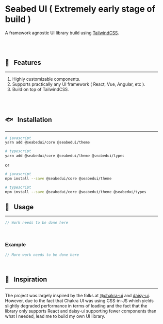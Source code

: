 # Seabed UI ( Extremely early stage of build )

A framework agnostic UI library build using [TailwindCSS](https://tailwindcss.com).

<br/>
<br/>

## 🐳 &nbsp; Features  
---

1. Highly customizable components.
2. Supports practically any UI framework ( React, Vue, Angular, etc ).
3. Build on top of TailwindCSS.

<br/>
<br/>

## 🐟 &nbsp; Installation 
---

```sh
# javascript
yarn add @seabedui/core @seabedui/theme

# typescript
yarn add @seabedui/core @seabedui/theme @seabedui/types
```
or 
```sh
# javascript
npm install --save @seabedui/core @seabedui/theme

# typescript
npm install --save @seabedui/core @seabedui/theme @seabedui/types
```

## 🐬 &nbsp; Usage 
---

```typescript
// Work needs to be done here
```
<br/>

### Example

```typescript
// More work needs to be done here
```


<br/>

## 🐋 &nbsp; Inspiration
---
The project was largely inspired by the folks at [@chakra-ui](https://github.com/chakra-ui/chakra-ui) and [daisy-ui](https://github.com/saadeghi/daisyui). However, due to the fact that Chakra UI was using CSS-in-JS which yields slightly degraded performance in terms of loading and the fact that the library only supports React and daisy-ui supporting fewer components than what I needed, lead me to build my own UI library.
